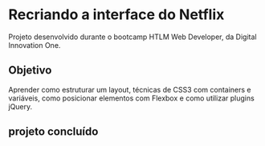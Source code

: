 # Recriando a interface do Netflix
Projeto desenvolvido durante o bootcamp HTLM Web Developer, da Digital Innovation One.

## Objetivo
Aprender como estruturar um layout, técnicas de CSS3 com containers e variáveis, como posicionar elementos com Flexbox e como utilizar plugins jQuery.

## projeto concluído

